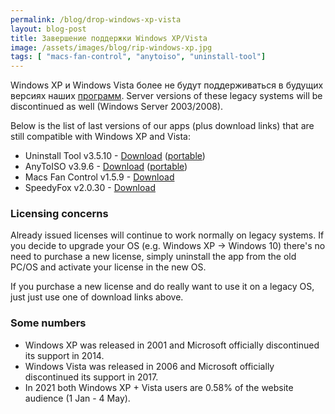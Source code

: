 ```yaml
---
permalink: /blog/drop-windows-xp-vista
layout: blog-post
title: Завершение поддержки Windows XP/Vista
image: /assets/images/blog/rip-windows-xp.jpg
tags: [ "macs-fan-control", "anytoiso", "uninstall-tool"]
---
```


Windows XP и Windows Vista более не будут поддерживаться в будущих версиях наших [программ](/).
Server versions of these legacy systems will be discontinued as well (Windows Server 2003/2008).

Below is the list of last versions of our apps (plus download links) that are still compatible with Windows XP and Vista:

- Uninstall Tool v3.5.10 - [Download](/downloads/legacy/uninstalltool_xp_setup.exe) ([portable](/downloads/legacy/uninstalltool_xp_portable.zip))
- AnyToISO v3.9.6 - [Download](/downloads/legacy/anytoiso_xp_setup.exe) ([portable](/downloads/legacy/anytoiso_xp_portable.zip))
- Macs Fan Control v1.5.9 - [Download](/downloads/legacy/macsfancontrol_xp_setup.exe)
- SpeedyFox v2.0.30 - [Download](/downloads/legacy/speedyfox_xp.exe)

### Licensing concerns

Already issued licenses will continue to work normally on legacy systems. If you decide to upgrade your OS (e.g. Windows XP -> Windows 10) there's no need to purchase a new license, simply uninstall the app from the old PC/OS and activate your license in the new OS.

If you purchase a new license and do really want to use it on a legacy OS, just just use one of download links above.

### Some numbers

- Windows XP was released in 2001 and Microsoft officially discontinued its support in 2014.
- Windows Vista was released in 2006 and Microsoft officially discontinued its support in 2017.
- In 2021 both Windows XP + Vista users are 0.58% of the website audience (1 Jan - 4 May).